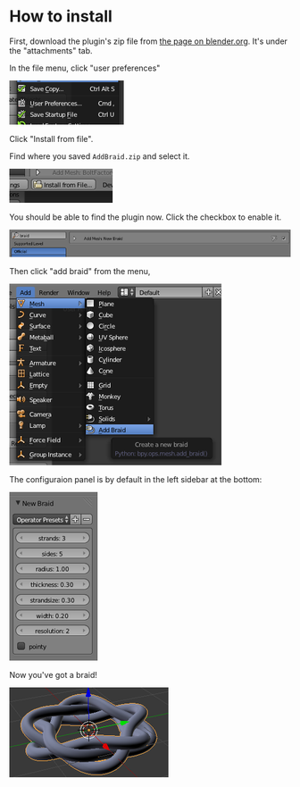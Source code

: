 # How to install
First, download the plugin's zip file from [the page on blender.org](https://projects.blender.org/tracker/index.php?func=detail&aid=36460&group_id=153&atid=467). It's under the "attachments" tab.

In the file menu, click "user preferences"

![step1](step1.png?raw)

Click "Install from file".

Find where you saved `AddBraid.zip` and select it.

![step2](step2.png?raw)

You should be able to find the plugin now. Click the checkbox to enable it.

![step3](step3.png?raw)

Then click "add braid" from the menu,

![step4](step4.png?raw)

The configuraion panel is by default in the left sidebar at the bottom:

![step5](step5.png?raw)

Now you've got a braid!

![step6](step6.png?raw)

